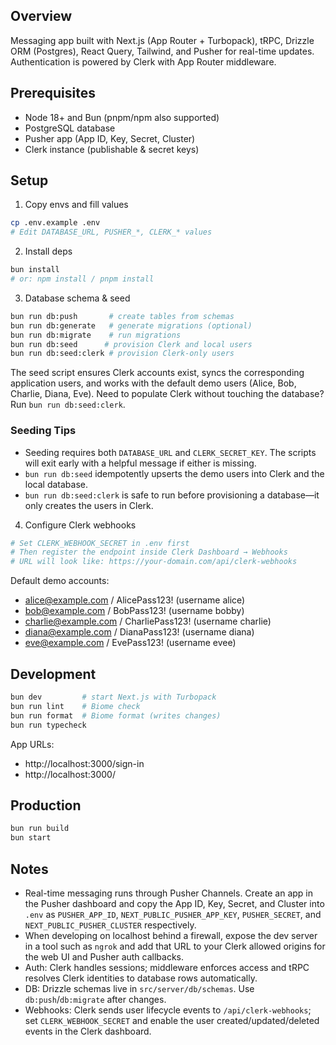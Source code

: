 ## Overview

Messaging app built with Next.js (App Router + Turbopack), tRPC, Drizzle ORM (Postgres), React Query, Tailwind, and Pusher for real-time updates. Authentication is powered by Clerk with App Router middleware.

## Prerequisites

- Node 18+ and Bun (pnpm/npm also supported)
- PostgreSQL database
- Pusher app (App ID, Key, Secret, Cluster)
- Clerk instance (publishable & secret keys)

## Setup

1) Copy envs and fill values

```bash
cp .env.example .env
# Edit DATABASE_URL, PUSHER_*, CLERK_* values
```

2) Install deps

```bash
bun install
# or: npm install / pnpm install
```

3) Database schema & seed

```bash
bun run db:push       # create tables from schemas
bun run db:generate   # generate migrations (optional)
bun run db:migrate    # run migrations
bun run db:seed      # provision Clerk and local users
bun run db:seed:clerk # provision Clerk-only users
```

The seed script ensures Clerk accounts exist, syncs the corresponding application users, and works with the default demo users (Alice, Bob, Charlie, Diana, Eve). Need to populate Clerk without touching the database? Run `bun run db:seed:clerk`.

### Seeding Tips

- Seeding requires both `DATABASE_URL` and `CLERK_SECRET_KEY`. The scripts will exit early with a helpful message if either is missing.
- `bun run db:seed` idempotently upserts the demo users into Clerk and the local database.
- `bun run db:seed:clerk` is safe to run before provisioning a database—it only creates the users in Clerk.

4) Configure Clerk webhooks

```bash
# Set CLERK_WEBHOOK_SECRET in .env first
# Then register the endpoint inside Clerk Dashboard → Webhooks
# URL will look like: https://your-domain.com/api/clerk-webhooks
```

Default demo accounts:
- alice@example.com / AlicePass123! (username alice)
- bob@example.com / BobPass123! (username bobby)
- charlie@example.com / CharliePass123! (username charlie)
- diana@example.com / DianaPass123! (username diana)
- eve@example.com / EvePass123! (username evee)

## Development

```bash
bun dev         # start Next.js with Turbopack
bun run lint    # Biome check
bun run format  # Biome format (writes changes)
bun run typecheck
```

App URLs:
- http://localhost:3000/sign-in
- http://localhost:3000/

## Production

```bash
bun run build
bun start
```

## Notes

- Real-time messaging runs through Pusher Channels. Create an app in the Pusher dashboard and copy the App ID, Key, Secret, and Cluster into `.env` as `PUSHER_APP_ID`, `NEXT_PUBLIC_PUSHER_APP_KEY`, `PUSHER_SECRET`, and `NEXT_PUBLIC_PUSHER_CLUSTER` respectively.
- When developing on localhost behind a firewall, expose the dev server in a tool such as `ngrok` and add that URL to your Clerk allowed origins for the web UI and Pusher auth callbacks.
- Auth: Clerk handles sessions; middleware enforces access and tRPC resolves Clerk identities to database rows automatically.
- DB: Drizzle schemas live in `src/server/db/schemas`. Use `db:push`/`db:migrate` after changes.
- Webhooks: Clerk sends user lifecycle events to `/api/clerk-webhooks`; set `CLERK_WEBHOOK_SECRET` and enable the user created/updated/deleted events in the Clerk dashboard.
